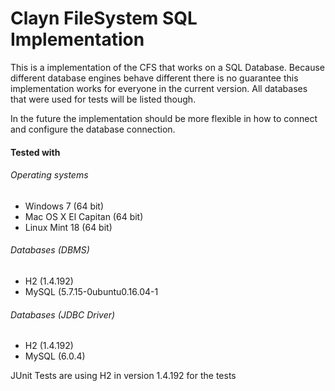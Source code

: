 # Clayn FileSystem SQL Implementation

This is a implementation of the CFS that works on a SQL Database. Because different database engines behave different there is no guarantee this implementation works for everyone in the current version. 
All databases that were used for tests will be listed though. 

In the future the implementation should be more flexible in how to connect and configure the database connection.

#### Tested with

###### Operating systems
- Windows 7 (64 bit)
- Mac OS X El Capitan (64 bit) 
- Linux Mint 18 (64 bit)

###### Databases (DBMS)
- H2 (1.4.192)
- MySQL (5.7.15-0ubuntu0.16.04-1

###### Databases (JDBC Driver)
- H2 (1.4.192)
- MySQL (6.0.4)



JUnit Tests are using H2 in version 1.4.192 for the tests
